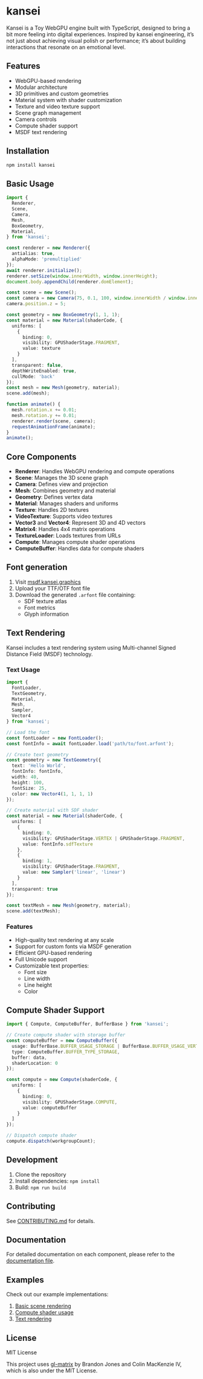 # kansei

Kansei is a Toy WebGPU engine built with TypeScript, designed to bring a bit more feeling into digital experiences. Inspired by kansei engineering, it’s not just about achieving visual polish or performance; it’s about building interactions that resonate on an emotional level.

## Features

- WebGPU-based rendering
- Modular architecture
- 3D primitives and custom geometries
- Material system with shader customization
- Texture and video texture support
- Scene graph management
- Camera controls
- Compute shader support
- MSDF text rendering

## Installation

```bash
npm install kansei
```

## Basic Usage

```typescript
import {
  Renderer,
  Scene,
  Camera,
  Mesh,
  BoxGeometry,
  Material,
} from 'kansei';

const renderer = new Renderer({
  antialias: true,
  alphaMode: 'premultiplied'
});
await renderer.initialize();
renderer.setSize(window.innerWidth, window.innerHeight);
document.body.appendChild(renderer.domElement);

const scene = new Scene();
const camera = new Camera(75, 0.1, 100, window.innerWidth / window.innerHeight);
camera.position.z = 5;

const geometry = new BoxGeometry(1, 1, 1);
const material = new Material(shaderCode, {
  uniforms: [
    {
      binding: 0,
      visibility: GPUShaderStage.FRAGMENT,
      value: texture
    }
  ],
  transparent: false,
  depthWriteEnabled: true,
  cullMode: 'back'
});
const mesh = new Mesh(geometry, material);
scene.add(mesh);

function animate() {
  mesh.rotation.x += 0.01;
  mesh.rotation.y += 0.01;
  renderer.render(scene, camera);
  requestAnimationFrame(animate);
}
animate();
```

## Core Components

- **Renderer**: Handles WebGPU rendering and compute operations
- **Scene**: Manages the 3D scene graph
- **Camera**: Defines view and projection
- **Mesh**: Combines geometry and material
- **Geometry**: Defines vertex data
- **Material**: Manages shaders and uniforms
- **Texture**: Handles 2D textures
- **VideoTexture**: Supports video textures
- **Vector3** and **Vector4**: Represent 3D and 4D vectors
- **Matrix4**: Handles 4x4 matrix operations
- **TextureLoader**: Loads textures from URLs
- **Compute**: Manages compute shader operations
- **ComputeBuffer**: Handles data for compute shaders

## Font generation

1. Visit [msdf.kansei.graphics](https://msdf.kansei.graphics/)
2. Upload your TTF/OTF font file
3. Download the generated `.arfont` file containing:
   - SDF texture atlas
   - Font metrics
   - Glyph information

## Text Rendering

Kansei includes a text rendering system using Multi-channel Signed Distance Field (MSDF) technology.

### Text Usage

```typescript
import { 
  FontLoader, 
  TextGeometry, 
  Material, 
  Mesh, 
  Sampler,
  Vector4 
} from 'kansei';

// Load the font
const fontLoader = new FontLoader();
const fontInfo = await fontLoader.load('path/to/font.arfont');

// Create text geometry
const geometry = new TextGeometry({
  text: 'Hello World',
  fontInfo: fontInfo,
  width: 40,
  height: 100,
  fontSize: 25,
  color: new Vector4(1, 1, 1, 1)
});

// Create material with SDF shader
const material = new Material(shaderCode, {
  uniforms: [
    {
      binding: 0,
      visibility: GPUShaderStage.VERTEX | GPUShaderStage.FRAGMENT,
      value: fontInfo.sdfTexture
    },
    {
      binding: 1,
      visibility: GPUShaderStage.FRAGMENT,
      value: new Sampler('linear', 'linear')
    }
  ],
  transparent: true
});

const textMesh = new Mesh(geometry, material);
scene.add(textMesh);
```

### Features

- High-quality text rendering at any scale
- Support for custom fonts via MSDF generation
- Efficient GPU-based rendering
- Full Unicode support
- Customizable text properties:
  - Font size
  - Line width
  - Line height
  - Color

## Compute Shader Support

```typescript
import { Compute, ComputeBuffer, BufferBase } from 'kansei';

// Create compute shader with storage buffer
const computeBuffer = new ComputeBuffer({
  usage: BufferBase.BUFFER_USAGE_STORAGE | BufferBase.BUFFER_USAGE_VERTEX,
  type: ComputeBuffer.BUFFER_TYPE_STORAGE,
  buffer: data,
  shaderLocation: 0
});

const compute = new Compute(shaderCode, {
  uniforms: [
    {
      binding: 0,
      visibility: GPUShaderStage.COMPUTE,
      value: computeBuffer
    }
  ]
});

// Dispatch compute shader
compute.dispatch(workgroupCount);
```

## Development

1. Clone the repository
2. Install dependencies: `npm install`
3. Build: `npm run build`

## Contributing

See [CONTRIBUTING.md](CONTRIBUTING.md) for details.

## Documentation

For detailed documentation on each component, please refer to the [documentation file](docs/documentation.md).

## Examples

Check out our example implementations:

1. [Basic scene rendering](examples/index.html)
2. [Compute shader usage](examples/index_compute.html)
3. [Text rendering](examples/index_text.html)

## License

MIT License

This project uses [gl-matrix](https://github.com/toji/gl-matrix) by Brandon Jones and Colin MacKenzie IV, which is also under the MIT License.
